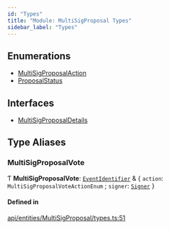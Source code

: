 ```yaml
---
id: "Types"
title: "Module: MultiSigProposal Types"
sidebar_label: "Types"
---
```


## Enumerations

- [MultiSigProposalAction](../../../../../enums/API/Entities/MultiSigProposal/Types/MultiSigProposalAction/MultiSigProposalAction.md)
- [ProposalStatus](../../../../../enums/API/Entities/MultiSigProposal/Types/ProposalStatus/ProposalStatus.md)

## Interfaces

- [MultiSigProposalDetails](../../../../../interfaces/API/Entities/MultiSigProposal/Types/MultiSigProposalDetails/MultiSigProposalDetails.md)

## Type Aliases

### MultiSigProposalVote

Ƭ **MultiSigProposalVote**: [`EventIdentifier`](../../../../../interfaces/Types/EventIdentifier/EventIdentifier.md) & { `action`: `MultiSigProposalVoteActionEnum` ; `signer`: [`Signer`](../../../../Types/Types.md#signer)  }

#### Defined in

[api/entities/MultiSigProposal/types.ts:51](https://github.com/PolymeshAssociation/polymesh-sdk/blob/372a67e5d/src/api/entities/MultiSigProposal/types.ts#L51)
